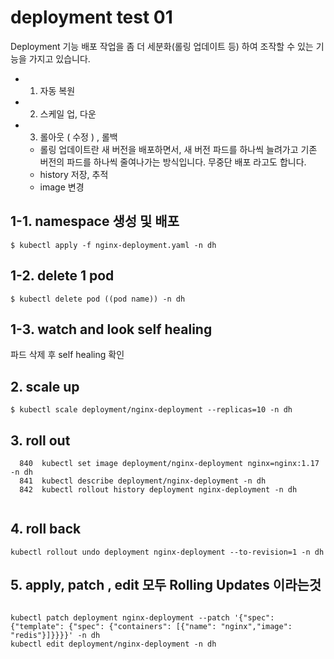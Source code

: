 # deployment test 01
Deployment 기능
배포 작업을 좀 더 세분화(롤링 업데이트 등) 하여 조작할 수 있는 기능을 가지고 있습니다.

- 1. 자동 복원
- 2. 스케일 업, 다운
- 3. 롤아웃 ( 수정 ) , 롤백 
  * 롤링 업데이트란 새 버전을 배포하면서, 새 버전 파드를 하나씩 늘려가고 기존 버전의 파드를 하나씩 줄여나가는 방식입니다. 무중단 배포 라고도 합니다.
  * history 저장, 추적  
  * image 변경




## 1-1. namespace 생성 및 배포
```
$ kubectl apply -f nginx-deployment.yaml -n dh

```
## 1-2. delete 1 pod 
```
$ kubectl delete pod ((pod name)) -n dh

```
## 1-3. watch and look self healing 
파드 삭제 후 self healing 확인

## 2. scale up
```
$ kubectl scale deployment/nginx-deployment --replicas=10 -n dh
```


## 3. roll out 

```
  840  kubectl set image deployment/nginx-deployment nginx=nginx:1.17 -n dh
  841  kubectl describe deployment/nginx-deployment -n dh
  842  kubectl rollout history deployment nginx-deployment -n dh


```
## 4. roll back

```
kubectl rollout undo deployment nginx-deployment --to-revision=1 -n dh

```


## 5. apply, patch , edit 모두 Rolling Updates 이라는것
```

kubectl patch deployment nginx-deployment --patch '{"spec": {"template": {"spec": {"containers": [{"name": "nginx","image": "redis"}]}}}}' -n dh
kubectl edit deployment/nginx-deployment -n dh

```
